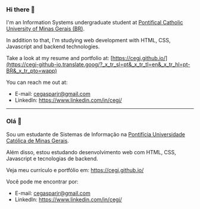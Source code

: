 ### Hi there 👋

I'm an Information Systems undergraduate student at [Pontifical Catholic University of Minas Gerais (BR)](http://portal.pucminas.br/ari/index_padrao.php?pagina=1908).

In addition to that, I'm studying web development with HTML, CSS, Javascript and backend technologies.

Take a look at my resume and portfolio at: [https://cegj.github.io/](https://cegj-github-io.translate.goog/?_x_tr_sl=pt&_x_tr_tl=en&_x_tr_hl=pt-BR&_x_tr_pto=wapp)

You can reach me out at:

- E-mail: cegasparjr@gmail.com
- LinkedIn: https://www.linkedin.com/in/cegj/


__________________

### Olá 👋

Sou um estudante de Sistemas de Informação na [Pontifícia Universidade Católica de Minas Gerais](https://www.pucminas.br/PucVirtual/Graduacao/Paginas/Sistemas-de-Informacao-Bacharelado.aspx).

Além disso, estou estudando desenvolvimento web com HTML, CSS, Javascript e tecnologias de backend.

Veja meu currículo e portfólio em: https://cegj.github.io/

Você pode me encontrar por: 

- E-mail: cegasparjr@gmail.com
- LinkedIn: https://www.linkedin.com/in/cegj/


<!--
**cegj/cegj** is a ✨ _special_ ✨ repository because its `README.md` (this file) appears on your GitHub profile.

Here are some ideas to get you started:

- 🔭 I’m currently working on ...
- 🌱 I’m currently learning ...
- 👯 I’m looking to collaborate on ...
- 🤔 I’m looking for help with ...
- 💬 Ask me about ...
- 📫 How to reach me: ...
- 😄 Pronouns: ...
- ⚡ Fun fact: ...
-->
